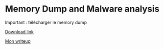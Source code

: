 # Memory Dump and Malware analysis

Important : télécharger le memory dump

[Download link](https://epitechfr.sharepoint.com/:u:/r/sites/2023ReverseEngineeringCrackingII1/Documents%20partages/General/dump.vmem.zip?csf=1&web=1&e=EFBof0)

[Mon writeup](https://github.com/spooneyes/some-forensic-stuff/blob/main/writeup.ipynb)
